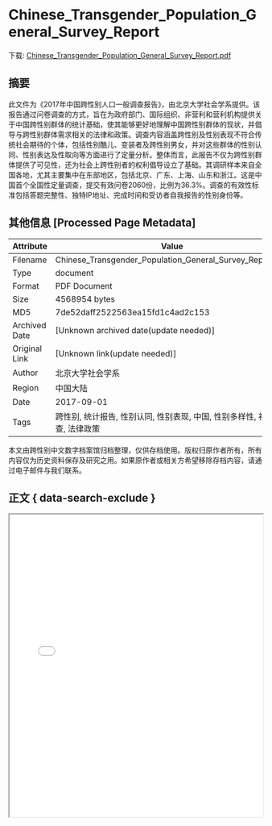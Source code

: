 # Chinese_Transgender_Population_General_Survey_Report

<!-- tcd_download_link -->
下载: [Chinese_Transgender_Population_General_Survey_Report.pdf](Chinese_Transgender_Population_General_Survey_Report.pdf)
<!-- tcd_download_link_end -->

## 摘要

<!-- tcd_abstract -->
此文件为《2017年中国跨性别人口一般调查报告》，由北京大学社会学系提供。该报告通过问卷调查的方式，旨在为政府部门、国际组织、非营利和营利机构提供关于中国跨性别群体的统计基础，使其能够更好地理解中国跨性别群体的现状，并倡导与跨性别群体需求相关的法律和政策。调查内容涵盖跨性别及性别表现不符合传统社会期待的个体，包括性别酷儿、变装者及跨性别男女，并对这些群体的性别认同、性别表达及性取向等方面进行了定量分析。整体而言，此报告不仅为跨性别群体提供了可见性，还为社会上跨性别者的权利倡导设立了基础。其调研样本来自全国各地，尤其主要集中在东部地区，包括北京、广东、上海、山东和浙江。这是中国首个全国性定量调查，提交有效问卷2060份，比例为36.3%。调查的有效性标准包括答题完整性、独特IP地址、完成时间和受访者自我报告的性别身份等。

<!-- tcd_abstract_end -->

## 其他信息 [Processed Page Metadata]

| Attribute       | Value                                  |
|-----------------|----------------------------------------|
| Filename        | Chinese_Transgender_Population_General_Survey_Report.pdf                             |
| Type            | document                                 |
| Format          | PDF Document                               |
| Size            | 4568954 bytes                           |
| MD5             | 7de52daff2522563ea15fd1c4ad2c153                                  |
| Archived Date   | [Unknown archived date(update needed)]                             |
| Original Link   | [Unknown link(update needed)]                         |
| Author          | 北京大学社会学系                               |
| Region          | 中国大陆                               |
| Date            | 2017-09-01                                 |
| Tags            | 跨性别, 统计报告, 性别认同, 性别表现, 中国, 性别多样性, 社会调查, 法律政策                                 |

本文由跨性别中文数字档案馆归档整理，仅供存档使用。版权归原作者所有，所有内容仅为历史资料保存及研究之用。如果原作者或相关方希望移除存档内容，请通过电子邮件与我们联系。

## 正文 { data-search-exclude }

<!-- tcd_main_text -->
<iframe src="../Chinese_Transgender_Population_General_Survey_Report.pdf" width="100%" height="600px">
    <p>无法显示PDF，请下载查看。</p>
</iframe>
<!-- tcd_main_text_end -->

